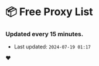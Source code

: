 # :package: Free Proxy List
### Updated every 15 minutes.

- Last updated: `2024-07-19 01:17`

:heart:
